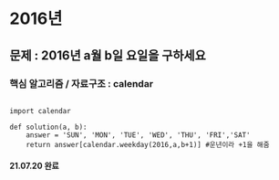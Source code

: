 # 2016년
## 문제 : 2016년 a월 b일 요일을 구하세요
### 핵심 알고리즘 / 자료구조 : calendar 
<pre><code>
import calendar

def solution(a, b):
    answer = 'SUN', 'MON', 'TUE', 'WED', 'THU', 'FRI','SAT' 
    return answer[calendar.weekday(2016,a,b+1)] #운년이라 +1을 해줌
</pre></code>
#### 21.07.20 완료
